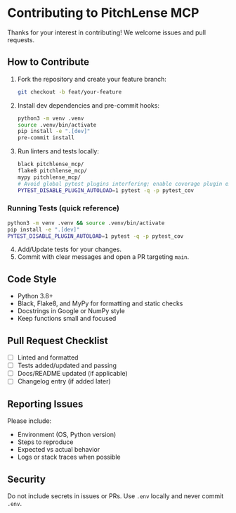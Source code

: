 # Contributing to PitchLense MCP

Thanks for your interest in contributing! We welcome issues and pull requests.

## How to Contribute

1. Fork the repository and create your feature branch:
   ```bash
   git checkout -b feat/your-feature
   ```
2. Install dev dependencies and pre-commit hooks:
   ```bash
   python3 -m venv .venv
   source .venv/bin/activate
   pip install -e ".[dev]"
   pre-commit install
   ```
3. Run linters and tests locally:
   ```bash
   black pitchlense_mcp/
   flake8 pitchlense_mcp/
   mypy pitchlense_mcp/
   # Avoid global pytest plugins interfering; enable coverage plugin explicitly
   PYTEST_DISABLE_PLUGIN_AUTOLOAD=1 pytest -q -p pytest_cov
   ```

### Running Tests (quick reference)
```bash
python3 -m venv .venv && source .venv/bin/activate
pip install -e ".[dev]"
PYTEST_DISABLE_PLUGIN_AUTOLOAD=1 pytest -q -p pytest_cov
```
4. Add/Update tests for your changes.
5. Commit with clear messages and open a PR targeting `main`.

## Code Style
- Python 3.8+
- Black, Flake8, and MyPy for formatting and static checks
- Docstrings in Google or NumPy style
- Keep functions small and focused

## Pull Request Checklist
- [ ] Linted and formatted
- [ ] Tests added/updated and passing
- [ ] Docs/README updated (if applicable)
- [ ] Changelog entry (if added later)

## Reporting Issues
Please include:
- Environment (OS, Python version)
- Steps to reproduce
- Expected vs actual behavior
- Logs or stack traces when possible

## Security
Do not include secrets in issues or PRs. Use `.env` locally and never commit `.env`.
